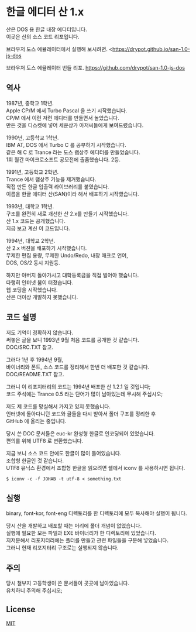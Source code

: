 # 한글 에디터 산 1.x

산은 DOS 용 한글 내장 에디터입니다.\
이곳은 산의 소스 코드 리포입니다.

브라우저 도스 에뮬레이터에서 실행해 보시려면.
<<https://drypot.github.io/san-1.0-js-dos>

브라우저 도스 에뮬레이터 번들 리포.
<https://github.com/drypot/san-1.0-js-dos>

## 역사

1987년, 중학교 1학년.  
Apple CP/M 에서 Turbo Pascal 을 쓰기 시작했습니다.  
CP/M 에서 이런 저런 에디터를 만들면서 놀았습니다.  
만든 것을 디스켓에 넣어 세운상가 아저씨들에게 보여드렸습니다.  


1990년, 고등학교 1학년.  
IBM AT, DOS 에서 Turbo C 를 공부하기 시작했습니다.  
같은 해 C 로 Trance 라는 도스 램상주 에디터를 만들었습니다.  
1회 월간 마이크로소프트 공모전에 출품했습니다. 2등.

1991년, 고등학교 2학년.  
Trance 에서 램상주 기능을 제거했습니다.  
직접 만든 한글 입출력 라이브러리를 붙였습니다.  
이름을 한글 에디터 산(SAN)이라 해서 배포하기 시작했습니다.

1993년, 대학교 1학년.  
구조를 완전히 새로 개선한 산 2.x를 만들기 시작했습니다.  
산 1.x 코드는 공개했습니다.  
지금 보고 계신 이 코드입니다.

1994년, 대학교 2학년.  
산 2.x 버젼을 배포하기 시작했습니다.  
무제한 편집 용량, 무제한 Undo/Redo, 내장 매크로 언어,  
DOS, OS/2 동시 지원등.  

하지만 아버지 돌아가시고 대학등록금을 직접 벌어야 했습니다.  
다행히 인터넷 붐이 터졌습니다.  
웹 코딩을 시작했습니다.   
산은 더이상 개발하지 못했습니다.

## 코드 설명

저도 기억이 정확하지 않습니다.  
써놓은 글을 보니 1993년 9월 처음 코드를 공개한 것 같습니다.  
DOC/SRC.TXT 참고.

그러다 1년 후 1994년 9월,  
바이너리와 폰트, 소스 코드를 정리해서 한번 더 배포한 것 같습니다.  
DOC/README.TXT 참고.

그러니 이 리포지터리의 코드는 1994년 배포한 산 1.2.1 일 것입니다;  
코드 주석에는 Trance 0.5 라는 단어가 많이 남아있는데 무시해 주십시오;

저도 제 코드를 망실해서 가지고 있지 못했습니다.  
인터넷에 돌아다니던 코드와 글들을 다시 받아서 폴더 구조를 정리한 후  
GitHub 에 올리는 중입니다.

당시 쓴 DOC 문서들은 euc-kr 완성형 한글로 인코딩되어 있었습니다.  
편의를 위해 UTF8 로 변환했습니다.

지금 보니 소스 코드 안에도 한글이 많이 들어있습니다.  
조합형 한글인 것 같습니다.  
UTF8 유닉스 환경에서 조합형 한글을 읽으려면 쉘에서 iconv 를 사용하시면 됩니다.

    $ iconv -c -f JOHAB -t utf-8 < something.txt

## 실행

binary, font-kor, font-eng 디렉토리를 한 디렉토리에 모두 복사해야 실행이 됩니다.

당시 산을 개발하고 배포할 때는 머리에 폴더 개념이 없었습니다.  
실행에 필요한 모든 파일과 EXE 바이너리가 한 디렉토리에 있었습니다.  
지저분해서 리포지터리에는 폴더를 만들고 관련 파일들을 구분해 넣었습니다.  
그러니 현재 리포지터리 구조로는 실행되지 않습니다.

## 주의

당시 철부지 고등학생이 쓴 문서들이 곳곳에 남아있습니다.  
유치하니 주의해 주십시오;

## License

[MIT](LICENSE)
